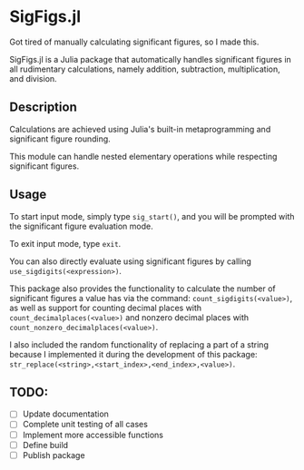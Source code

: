 # SigFigs.jl

Got tired of manually calculating significant figures, so I made this.

SigFigs.jl is a Julia package that automatically handles significant figures in all rudimentary calculations, namely addition, subtraction, multiplication, and division.

## Description

Calculations are achieved using Julia's built-in metaprogramming and significant figure rounding.

This module can handle nested elementary operations while respecting significant figures.

## Usage

To start input mode, simply type `sig_start()`, and you will be prompted with the significant figure evaluation mode.

To exit input mode, type `exit`.

You can also directly evaluate using significant figures by calling `use_sigdigits(<expression>)`.

This package also provides the functionality to calculate the number of significant figures a value has via the command: `count_sigdigits(<value>)`, as well as support for counting decimal places with `count_decimalplaces(<value>)` and nonzero decimal places with `count_nonzero_decimalplaces(<value>)`.

I also included the random functionality of replacing a part of a string because I implemented it during the development of this package: `str_replace(<string>,<start_index>,<end_index>,<value>)`.

## TODO:

- [ ] Update documentation
- [ ] Complete unit testing of all cases
- [ ] Implement more accessible functions
- [ ] Define build
- [ ] Publish package
